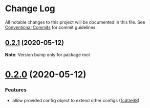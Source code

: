 # Change Log

All notable changes to this project will be documented in this file.
See [Conventional Commits](https://conventionalcommits.org) for commit guidelines.

## [0.2.1](https://github.com/zeravcic/custom-counter/compare/v0.2.0...v0.2.1) (2020-05-12)

**Note:** Version bump only for package root





# [0.2.0](https://github.com/zeravcic/custom-counter/compare/v0.0.1...v0.2.0) (2020-05-12)


### Features

* allow provided config object to extend other configs ([1cd0e68](https://github.com/zeravcic/custom-counter/commit/1cd0e688fcbbb19283ca0284ad240210c7c96dd0))
